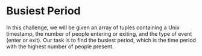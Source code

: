 # Busiest Period

In this challenge, we will be given an array of tuples containing a Unix timestamp, the number of people entering or exiting, and the type of event (enter or exit). Our task is to find the busiest period, which is the time period with the highest number of people present.
